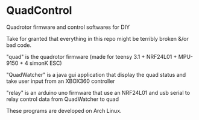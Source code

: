 QuadControl
===========

Quadrotor firmware and control softwares for DIY


Take for granted that everything in this repo might be terribly broken &/or bad code.


"quad" is the quadrotor firmware (made for teensy 3.1 + NRF24L01 + MPU-9150 + 4 simonK ESC)

"QuadWatcher" is a java gui application that display the quad status and take user input from an XBOX360 controller

"relay" is an arduino uno firmware that use an NRF24L01 and usb serial to relay control data from QuadWatcher to quad


These programs are developed on Arch Linux.
